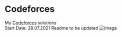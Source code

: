 # Codeforces
My <a href="http://codeforces.com/profile/yashitanamdeo">Codeforces</a> solutions
<br/>
Start Date: 28.07.2021
Readme to be updated
![image](https://user-images.githubusercontent.com/49322948/159158565-ded8dc03-6676-496d-8496-1f9d05f3fb58.png)
